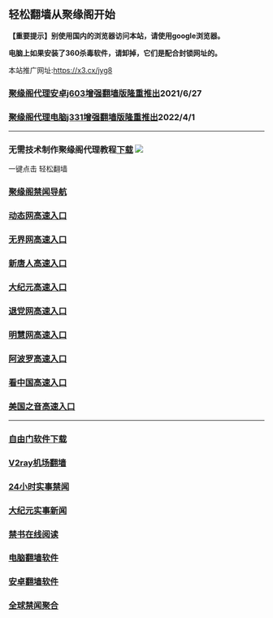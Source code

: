 ## 轻松翻墙从聚缘阁开始

**【重要提示】别使用国内的浏览器访问本站，请使用google浏览器。**

**电脑上如果安装了360杀毒软件，请卸掉，它们是配合封锁网址的。**

本站推广网址:https://x3.cx/jyg8

### [聚缘阁代理安卓j603增强翻墙版隆重推出](https://gitlab.com/juyuange/2/-/raw/master/j603.apk)2021/6/27

### [聚缘阁代理电脑j331增强翻墙版隆重推出](https://gitlab.com/j25414/jyg/-/raw/master/j331.apk)2022/4/1

***



### 无需技术制作聚缘阁代理教程[下载](https://gitlab.com/j25414/jyg/-/raw/master/jygdl.rar)  ![](http://daohang.juyuange.eu.org/j2.gif)

一键点击 轻松翻墙

### [聚缘阁禁闻导航](https://89.aqoo4.ml/aabe/j20e)

### [动态网高速入口](https://66u.nzca.workers.dev/acbe/u44774p)

### [无界网高速入口](https://66u.nzca.workers.dev/acbe/u12t)

### [新唐人高速入口](https://66u.nzca.workers.dev/acbe/t5t)

### [大纪元高速入口](https://66u.nzca.workers.dev/acbe/g7t)

### [退党网高速入口](https://66u.nzca.workers.dev/acbe/d8g)

### [明慧网高速入口](https://66u.nzca.workers.dev/acbe/e3g)

### [阿波罗高速入口](https://66u.nzca.workers.dev/acbe/e13a)

### [看中国高速入口](https://66u.nzca.workers.dev/acbe/e11n)

### [美国之音高速入口](https://66u.nzca.workers.dev/acbe/e18m)

***






### [自由门软件下载](https://git.io/skyfree)

### [V2ray机场翻墙](https://github.com/bannedbook/fanqiang/wiki/V2ray%E6%9C%BA%E5%9C%BA)

### [24小时实事禁闻](https://github.com/fyvn2199/djy/blob/master/gb/n24hr.md?dfh#1)

### [大纪元实事新闻](https://github.com/fyvn2199/djy/blob/master/gb/nsc413.md?dfh#1)

### [禁书在线阅读](https://github.com/txyzum203/djy/blob/master/gb/9p.md?flntdtv#1)

### [电脑翻墙软件](https://github.com/Alvin9999/new-pac/wiki)

### [安卓翻墙软件](https://git.io/afq)

### [全球禁闻聚合](https://github.com/gfw-breaker/banned-news1/blob/master/README.md)













